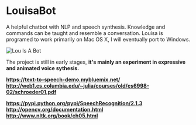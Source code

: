 # LouisaBot
A helpful chatbot with NLP and speech synthesis. Knowledge and commands can be taught and resemble a conversation.
Louisa is programed to work primarily on Mac OS X, I will eventually port to Windows.

![Lou Is A Bot](http://s32.postimg.org/o5w9vg4lx/five2.png)

The project is still in early stages, <b>it's mainly an experiment in expressive and animated voice sythesis.<b>

https://text-to-speech-demo.mybluemix.net/
http://web1.cs.columbia.edu/~julia/courses/old/cs6998-02/schroeder01.pdf


https://pypi.python.org/pypi/SpeechRecognition/2.1.3
http://opencv.org/documentation.html
http://www.nltk.org/book/ch05.html

